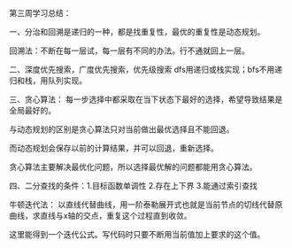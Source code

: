 第三周学习总结：

一、分治和回溯是递归的一种，都是找重复性，最优的重复性是动态规划。

回溯法：不断在每一层试，每一层有不同的办法。行不通就回上一层。


二、深度优先搜索，广度优先搜索，优先级搜索
dfs用递归或栈实现；bfs不用递归和栈，用队列实现。


三、贪心算法：
每一步选择中都采取在当下状态下最好的选择，希望导致结果是全局最好的。

与动态规划的区别是贪心算法只对当前做出最优选择且不能回退。

而动态规划会保存以前的计算结果，并可以回退，重新选择。

贪心算法主要解决最优化问题，所以选择最优解的问题都能用贪心算法。

四、二分查找的条件：1.目标函数单调性     2.存在上下界     3.能通过索引查找

牛顿迭代法：
以直线代替曲线，用一阶泰勒展开式也就是当前节点的切线代替原曲线，求直线与x轴的交点，重复这个过程直到收敛。

这里能得到一个迭代公式。写代码时只要不断用当前值加上要求的这个值。